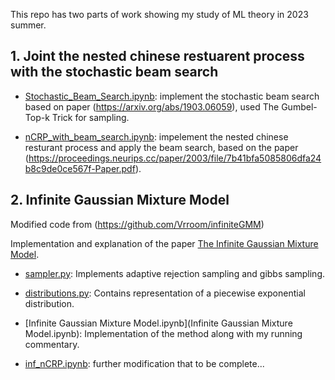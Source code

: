 This repo has two parts of work showing my study of ML theory in 2023 summer.


## 1. Joint the nested chinese restuarent process with the stochastic beam search ##

- [Stochastic_Beam_Search.ipynb](Stochastic_Beam_Search.ipynb): implement the stochastic beam search based on paper (https://arxiv.org/abs/1903.06059), used The Gumbel-Top-k Trick for sampling.

- [nCRP_with_beam_search.ipynb](nCRP_with_beam_search.ipynb): impelement the nested chinese resturant process and apply the beam search, based on the paper (https://proceedings.neurips.cc/paper/2003/file/7b41bfa5085806dfa24b8c9de0ce567f-Paper.pdf).


## 2. Infinite Gaussian Mixture Model ##

Modified code from (https://github.com/Vrroom/infiniteGMM)

Implementation and explanation of the paper [The Infinite Gaussian Mixture Model](https://www.seas.harvard.edu/courses/cs281/papers/rasmussen-1999a.pdf).

- [sampler.py](sampler.py):  Implements adaptive rejection sampling and gibbs sampling.

- [distributions.py](distributions.py): Contains representation of a piecewise exponential distribution.

- [Infinite Gaussian Mixture Model.ipynb](Infinite Gaussian Mixture Model.ipynb): Implementation of the method along with my running commentary.

- [inf_nCRP.ipynb](inf_nCRP.ipynb): further modification that to be complete...
